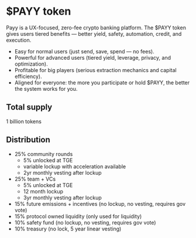 # $PAYY token

Payy is a UX-focused, zero-fee crypto banking platform. The $PAYY token gives users tiered benefits — better yield, safety, automation, credit, and execution.

* Easy for normal users (just send, save, spend — no fees).
* Powerful for advanced users (tiered yield, leverage, privacy, and optimization).
* Profitable for big players (serious extraction mechanics and capital efficiency).
* Aligned for everyone: the more you participate or hold $PAYY, the better the system works for you.

## Total supply

1 billion tokens&#x20;

## Distribution

* 25% community rounds
  * 5% unlocked at TGE
  * variable lockup with acceleration available
  * 2yr monthly vesting after lockup
* 25% team + VCs
  * 5% unlocked at TGE
  * 12 month lockup
  * 3yr monthly vesting after lockup
* 15% future emissions + incentives (no lockup, no vesting, requires gov vote)
* 15% protocol owned liquidity (only used for liquidity)
* 10% safety fund (no lockup, no vesting, requires gov vote)
* 10% treasury (no lock, 5 year linear vesting)
